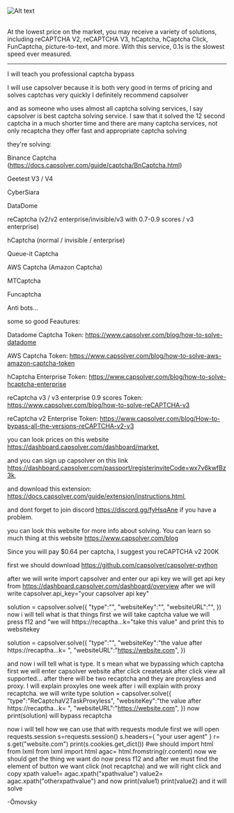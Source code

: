 







![Alt text](https://cdn.discordapp.com/attachments/1139171433436684288/1139244499311284324/20230809-142857.gif)



<br>
At the lowest price on the market, you may receive a variety of solutions, including reCAPTCHA V2, reCAPTCHA V3, hCaptcha, hCaptcha Click, FunCaptcha, picture-to-text, and more. With this service, 0.1s is the slowest speed ever measured.
<hr>


I will teach you professional captcha bypass

I will use capsolver because it is both very good in terms of pricing and solves captchas very quickly I definitely recommend capsolver


and as someone who uses almost all captcha solving services, I say capsolver is best captcha solving service. I saw that it solved the 12 second captcha in a much shorter time and there are many captcha services, not only recaptcha  they offer fast and appropriate captcha solving

they're solving:


Binance Captcha (https://docs.capsolver.com/guide/captcha/BnCaptcha.html)

Geetest V3 / V4

CyberSiara

DataDome

reCaptcha (v2/v2 enterprise/invisible/v3 with 0.7-0.9 scores / v3 enterprise)

hCaptcha (normal / invisible / enterprise)

Queue-it Captcha

AWS Captcha (Amazon Captcha)

MTCaptcha

Funcaptcha

Anti bots...






some so good Feautures:

Datadome Captcha Token: https://www.capsolver.com/blog/how-to-solve-datadome

AWS Captcha Token: https://www.capsolver.com/blog/how-to-solve-aws-amazon-captcha-token

hCaptcha Enterprise Token: https://www.capsolver.com/blog/how-to-solve-hcaptcha-enterprise

reCaptcha v3 / v3 enterprise  0.9 scores Token: https://www.capsolver.com/blog/how-to-solve-reCAPTCHA-v3

reCaptcha v2 Enterprise Token: https://www.capsolver.com/blog/How-to-bypass-all-the-versions-reCAPTCHA-v2-v3







you can look prices on this website https://dashboard.capsolver.com/dashboard/market,

and you can sign up capsolver on this link https://dashboard.capsolver.com/passport/registerinviteCode=wx7v6kwfBz3k,



and download this extension: https://docs.capsolver.com/guide/extension/instructions.html,

and dont forget to join discord https://discord.gg/fyHsqAne if you have a problem.

 you can look this website for more info about solving. You can learn so much thing at this website https://www.capsolver.com/blog



 
Since you will pay $0.64 per captcha, I suggest you reCAPTCHA v2 200K

first we should download https://github.com/capsolver/capsolver-python


after we will write import capsolver and enter our api key we will get api key from https://dashboard.capsolver.com/dashboard/overview after we will write capsolver.api_key="your capsolver api key"



solution = capsolver.solve({ "type":"", "websiteKey":"", "websiteURL":"", }) now i will tell what is that things first we will take captcha value we will press f12 and "we will https://recaptha...k="take this value" and print this to websitekey

solution = capsolver.solve({ "type":"", "websiteKey":"the value after https://recaptha...k= ", "websiteURL":"https://website.com", })

and now i will tell what is type. It s mean what we bypassing which captcha first we will enter capsolver website after click createtask after click view all supported... after there will be two recaptcha and they are proxyless and proxy. I will explain proxyles one week after i will explain with proxy recaptcha. we will write type solution = capsolver.solve({ "type":"ReCaptchaV2TaskProxyless", "websiteKey":"the value after https://recaptha...k= ", "websiteURL":"https://website.com", }) now print(solution) will bypass recaptcha

now i will tell how we can use that with requests module
first we will open requests.session
s=requests.session()
s.headers={
"your user agent"
}
r= s.get("website.com")
print(s.cookies.get_dict())
#we should import html from lxml
from lxml import html
agac= html.fromstring(r.content)
now we should get the thing we want do now press f12 and after we must find the element of button we want click (not recaptcha) and we will right click and copy xpath value1= agac.xpath("xpathvalue") value2= agac.xpath("otherxpathvalue") and now print(value1) print(value2) and it will solve

-Ömovsky
